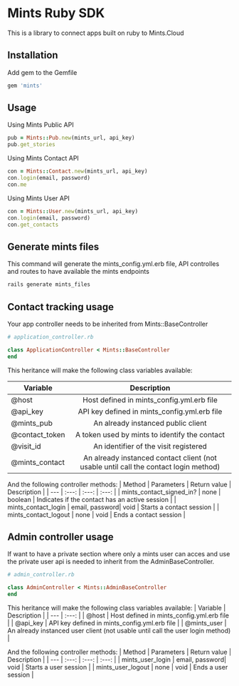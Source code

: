 # Mints Ruby SDK

This is a library to connect apps built on ruby to Mints.Cloud

## Installation

Add gem to the Gemfile
```bash
gem 'mints'
```

## Usage
Using Mints Public API
```ruby
pub = Mints::Pub.new(mints_url, api_key)
pub.get_stories
```

Using Mints Contact API
```ruby
con = Mints::Contact.new(mints_url, api_key)
con.login(email, password)
con.me
```

Using Mints User API
```ruby
con = Mints::User.new(mints_url, api_key)
con.login(email, password)
con.get_contacts
```
## Generate mints files
This command will generate the mints_config.yml.erb file, API controlles and routes to have available the mints endpoints
```bash
rails generate mints_files
```
## Contact tracking usage
Your app controller needs to be inherited from Mints::BaseController
```ruby
# application_controller.rb

class ApplicationController < Mints::BaseController
end
```
This heritance will make the following class variables available:

| Variable        | Description                                                                          |
|   ---           |    :---:                                                                             |
| @host           | Host defined in mints_config.yml.erb file                                                |
| @api_key        | API key defined in mints_config.yml.erb file                                             |
| @mints_pub      | An already instanced public client                                                   |
| @contact_token  | A token used by mints to identify the contact                                        |
| @visit_id       | An identifier of the visit registered                                                |
| @mints_contact  | An already instanced contact client (not usable until call the contact login method) |

And the following controller methods:
| Method                    | Parameters     | Return value | Description                                    |
|   ---                     |   :---:        |   :---:      | :---:                                          |
| mints_contact_signed_in?  | none           | boolean      | Indicates if the contact has an active session |
| mints_contact_login       | email, password| void         | Starts a contact session                       |
| mints_contact_logout      | none           | void         | Ends a contact session                         |

## Admin controller usage
If want to have a private section where only a mints user can acces and use the private user api is needed to inherit from the AdminBaseController.

```ruby
# admin_controller.rb

class AdminController < Mints::AdminBaseController
end
```

This heritance will make the following class variables available:
| Variable        | Description                                                                          |
|   ---           |    :---:                                                                             |
| @host           | Host defined in mints_config.yml.erb file                                                |
| @api_key        | API key defined in mints_config.yml.erb file                                             |
| @mints_user     | An already instanced user client  (not usable until call the user login method)      |

And the following controller methods:
| Method                    | Parameters     | Return value | Description                                 |
|   ---                     |   :---:        |   :---:      | :---:                                       |
| mints_user_login          | email, password| void         | Starts a user session                       |
| mints_user_logout         | none           | void         | Ends a user session                         |